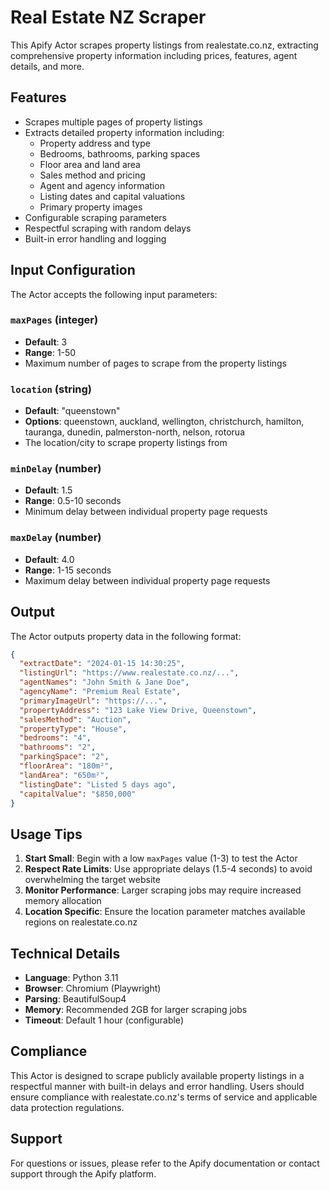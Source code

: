 # Real Estate NZ Scraper

This Apify Actor scrapes property listings from realestate.co.nz, extracting comprehensive property information including prices, features, agent details, and more.

## Features

- Scrapes multiple pages of property listings
- Extracts detailed property information including:
  - Property address and type
  - Bedrooms, bathrooms, parking spaces
  - Floor area and land area
  - Sales method and pricing
  - Agent and agency information
  - Listing dates and capital valuations
  - Primary property images
- Configurable scraping parameters
- Respectful scraping with random delays
- Built-in error handling and logging

## Input Configuration

The Actor accepts the following input parameters:

### `maxPages` (integer)
- **Default**: 3
- **Range**: 1-50
- Maximum number of pages to scrape from the property listings

### `location` (string)
- **Default**: "queenstown"
- **Options**: queenstown, auckland, wellington, christchurch, hamilton, tauranga, dunedin, palmerston-north, nelson, rotorua
- The location/city to scrape property listings from

### `minDelay` (number)
- **Default**: 1.5
- **Range**: 0.5-10 seconds
- Minimum delay between individual property page requests

### `maxDelay` (number)
- **Default**: 4.0
- **Range**: 1-15 seconds
- Maximum delay between individual property page requests

## Output

The Actor outputs property data in the following format:

```json
{
  "extractDate": "2024-01-15 14:30:25",
  "listingUrl": "https://www.realestate.co.nz/...",
  "agentNames": "John Smith & Jane Doe",
  "agencyName": "Premium Real Estate",
  "primaryImageUrl": "https://...",
  "propertyAddress": "123 Lake View Drive, Queenstown",
  "salesMethod": "Auction",
  "propertyType": "House",
  "bedrooms": "4",
  "bathrooms": "2",
  "parkingSpace": "2",
  "floorArea": "180m²",
  "landArea": "650m²",
  "listingDate": "Listed 5 days ago",
  "capitalValue": "$850,000"
}
```

## Usage Tips

1. **Start Small**: Begin with a low `maxPages` value (1-3) to test the Actor
2. **Respect Rate Limits**: Use appropriate delays (1.5-4 seconds) to avoid overwhelming the target website
3. **Monitor Performance**: Larger scraping jobs may require increased memory allocation
4. **Location Specific**: Ensure the location parameter matches available regions on realestate.co.nz

## Technical Details

- **Language**: Python 3.11
- **Browser**: Chromium (Playwright)
- **Parsing**: BeautifulSoup4
- **Memory**: Recommended 2GB for larger scraping jobs
- **Timeout**: Default 1 hour (configurable)

## Compliance

This Actor is designed to scrape publicly available property listings in a respectful manner with built-in delays and error handling. Users should ensure compliance with realestate.co.nz's terms of service and applicable data protection regulations.

## Support

For questions or issues, please refer to the Apify documentation or contact support through the Apify platform.